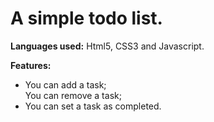 <h1>A simple todo list.</h1>

<strong>Languages used:</strong> Html5, CSS3 and Javascript.

<strong>Features:</strong>
<ul>
<li>You can add a task;</li
<li>You can remove a task;</li>
<li>You can set a task as completed.</li>
<ul>

